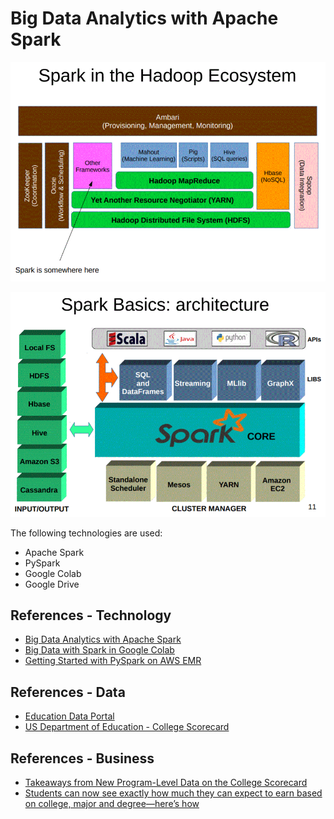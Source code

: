 # Big Data Analytics with Apache Spark
![](https://github.com/wcj365/apache-spark/blob/master/images/Spark-in-Hadoop.GIF)

![](https://github.com/wcj365/apache-spark/blob/master/images/Spark-Architecture.GIF)

The following technologies are used:
- Apache Spark
- PySpark
- Google Colab
- Google Drive
## References - Technology
- [Big Data Analytics with Apache Spark](http://chipset-cost.eu/wp-content/uploads/2019/05/Apostolos-Papadopoulos-Spark-Slides.pdf)
- [Big Data with Spark in Google Colab](https://medium.com/@rmache/big-data-with-spark-in-google-colab-7c046e24b3)
- [Getting Started with PySpark on AWS EMR](https://towardsdatascience.com/getting-started-with-pyspark-on-amazon-emr-c85154b6b921)
## References - Data 
- [Education Data Portal](https://educationdata.urban.org/)
- [US Department of Education - College Scorecard](https://collegescorecard.ed.gov/)
## References - Business
- [Takeaways from New Program-Level Data on the College Scorecard](https://ticas.org/accountability/data-evidence-and-information/takeaways-from-new-program-level-data-on-the-college-scorecard/) 
- [Students can now see exactly how much they can expect to earn based on college, major and degree—here’s how](https://www.cnbc.com/2019/11/27/how-to-use-college-scorecard-to-see-how-much-college-graduates-earn.html)

